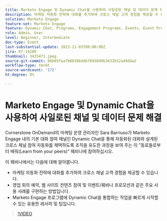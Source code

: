 ```yaml
---
title: Marketo Engage 및 Dynamic Chat을 사용하여 사일로된 채널 및 데이터 문제 해결
description: 마케팅 자동화 전략에 대화를 추가하여 크로스 채널 고객 경험을 제공할 수 있습니다.  영업 회의 예약, 웹 사이트 컨텐츠 참여 및 이벤트/웨비나 프로모션과 같은 주요 사용 사례를 구현하는 방법입니다.  Marketo Engage 프로그램에 Dynamic Chat을 통합하는 작업을 빠르게 시작할 수 있는 유용한 레서피 및 팁입니다.
solution: Marketo Engage
feature-set: Marketo Engage
feature: Dynamic Chat, Programs, Engagement Programs, Events, Event Programs
role: Admin, User
level: Beginner, Intermediate
doc-type: Event
last-substantial-update: 2023-11-03T00:00:00Z
jira: KT-14289
thumbnail: 3425471.jpeg
source-git-commit: 86b05faa7b00386ddb76930d9b3432b52a49d4a2
workflow-type: tm+mt
source-wordcount: '172'
ht-degree: 0%

---
```



# Marketo Engage 및 Dynamic Chat을 사용하여 사일로된 채널 및 데이터 문제 해결

Cornerstone OnDemand의 마케팅 운영 관리자인 Sara Barriuso가 Marketo Engage 내의 기본 대화 참여 채널인 Dynamic Chat을 통해 자동화된 대화와 설계된 크로스 채널 참여 자동화를 채택하도록 조직을 유도한 과정을 보여 주는 이 &quot;동료들로부터 배워(Learn from your peers)&quot; 웨비나에 참여하십시오.

이 웨비나에서는 다음에 대해 알아봅니다.

* 마케팅 자동화 전략에 대화를 추가하여 크로스 채널 고객 경험을 제공할 수 있습니다.
* 영업 회의 예약, 웹 사이트 컨텐츠 참여 및 이벤트/웨비나 프로모션과 같은 주요 사용 사례를 구현하는 방법입니다.
* Marketo Engage 프로그램에 Dynamic Chat을 통합하는 작업을 빠르게 시작할 수 있는 유용한 레서피 및 팁입니다.

>[!VIDEO](https://video.tv.adobe.com/v/3425471/?learn=on)
